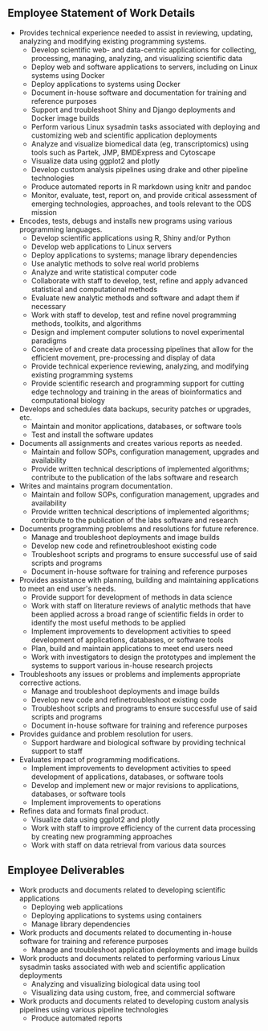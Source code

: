 ## Employee Statement of Work Details

- Provides technical experience needed to assist in reviewing, updating, analyzing and modifying existing programming systems.
  - Develop scientific web- and data-centric applications for collecting, processing, managing, analyzing, and visualizing scientific data
  - Deploy web and software applications to servers, including on Linux systems using Docker
  - Deploy applications to systems using Docker
  - Document in-house software and documentation for training and reference purposes
  - Support and troubleshoot Shiny and Django deployments and Docker image builds
  - Perform various Linux sysadmin tasks associated with deploying and customizing web and scientific application deployments
  - Analyze and visualize biomedical data (eg, transcriptomics) using tools such as Partek, JMP, BMDExpress and Cytoscape
  - Visualize data using ggplot2 and plotly
  - Develop custom analysis pipelines using drake and other pipeline technologies
  - Produce automated reports in R markdown using knitr and pandoc
  - Monitor, evaluate, test, report on, and provide critical assessment of emerging technologies, approaches, and tools relevant to the ODS mission
- Encodes, tests, debugs and installs new programs using various programming languages.
  - Develop scientific applications using R, Shiny and/or Python
  - Develop web applications to Linux servers
  - Deploy applications to systems; manage library dependencies
  - Use analytic methods to solve real world problems
  - Analyze and write statistical computer code
  - Collaborate with staff to develop, test, refine and apply advanced statistical and computational methods
  - Evaluate new analytic methods and software and adapt them if necessary
  - Work with staff to develop, test and refine novel programming methods, toolkits, and algorithms
  - Design and implement computer solutions to novel experimental paradigms
  - Conceive of and create data processing pipelines that allow for the efficient movement, pre-processing and display of data
  - Provide technical experience reviewing, analyzing, and modifying existing programming systems
  - Provide scientific research and programming support for cutting edge technology and training in the areas of
bioinformatics and computational biology
- Develops and schedules data backups, security patches or upgrades, etc.
  - Maintain and monitor applications, databases, or software tools
  - Test and install the software updates
- Documents all assignments and creates various reports as needed.
  - Maintain and follow SOPs, configuration management, upgrades and availability
  - Provide written technical descriptions of implemented algorithms; contribute to the publication of the labs software
and research
- Writes and maintains program documentation.
  - Maintain and follow SOPs, configuration management, upgrades and availability
  - Provide written technical descriptions of implemented algorithms; contribute to the publication of the labs software and research
- Documents programming problems and resolutions for future reference.
  - Manage and troubleshoot deployments and image builds
  - Develop new code and refinetroubleshoot existing code
  - Troubleshoot scripts and programs to ensure successful use of said scripts and programs
  - Document in-house software for training and reference purposes
- Provides assistance with planning, building and maintaining applications to meet an end user's needs.
  - Provide support for development of methods in data science
  - Work with staff on literature reviews of analytic methods that have been applied across a broad range of scientific fields in order to identify the most useful methods to be applied
  - Implement improvements to development activities to speed development of applications, databases, or software
tools
  - Plan, build and maintain applications to meet end users need
  - Work with investigators to design the prototypes and implement the systems to support various in-house research projects
- Troubleshoots any issues or problems and implements appropriate corrective actions.
  - Manage and troubleshoot deployments and image builds
  - Develop new code and refinetroubleshoot existing code
  - Troubleshoot scripts and programs to ensure successful use of said scripts and programs
  - Document in-house software for training and reference purposes
- Provides guidance and problem resolution for users.
  - Support hardware and biological software by providing technical support to staff
- Evaluates impact of programming modifications.
  - Implement improvements to development activities to speed development of applications, databases, or software
tools
  - Develop and implement new or major revisions to applications, databases, or software tools
  - Implement improvements to operations
- Refines data and formats final product.
  - Visualize data using ggplot2 and plotly
  - Work with staff to improve efficiency of the current data processing by creating new programming approaches
  - Work with staff on data retrieval from various data sources

## Employee Deliverables

- Work products and documents related to developing scientific applications
  - Deploying web applications
  - Deploying applications to systems using containers
  - Manage library dependencies
- Work products and documents related to documenting in-house software for training and reference purposes
  - Manage and troubleshoot application deployments and image builds
- Work products and documents related to performing various Linux sysadmin tasks associated with web and scientific application deployments
  - Analyzing and visualizing biological data using tool
  - Visualizing data using custom, free, and commercial software
- Work products and documents related to developing custom analysis pipelines using various pipeline technologies
  - Produce automated reports